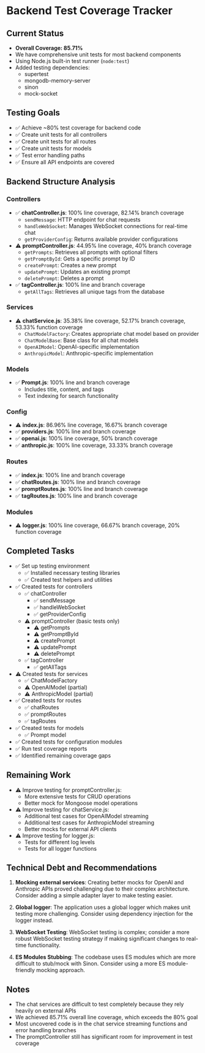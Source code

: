 # Backend Test Coverage Tracker

## Current Status
- **Overall Coverage: 85.71%**
- We have comprehensive unit tests for most backend components
- Using Node.js built-in test runner (`node:test`)
- Added testing dependencies: 
  - supertest
  - mongodb-memory-server
  - sinon
  - mock-socket

## Testing Goals
- ✅ Achieve ~80% test coverage for backend code
- ✅ Create unit tests for all controllers
- ✅ Create unit tests for all routes
- ✅ Create unit tests for models
- ✅ Test error handling paths
- ✅ Ensure all API endpoints are covered

## Backend Structure Analysis

### Controllers
- ✅ **chatController.js**: 100% line coverage, 82.14% branch coverage
  - `sendMessage`: HTTP endpoint for chat requests
  - `handleWebSocket`: Manages WebSocket connections for real-time chat
  - `getProviderConfig`: Returns available provider configurations
- ⚠️ **promptController.js**: 44.95% line coverage, 40% branch coverage
  - `getPrompts`: Retrieves all prompts with optional filters
  - `getPromptById`: Gets a specific prompt by ID
  - `createPrompt`: Creates a new prompt
  - `updatePrompt`: Updates an existing prompt
  - `deletePrompt`: Deletes a prompt
- ✅ **tagController.js**: 100% line and branch coverage
  - `getAllTags`: Retrieves all unique tags from the database

### Services
- ⚠️ **chatService.js**: 35.38% line coverage, 52.17% branch coverage, 53.33% function coverage
  - `ChatModelFactory`: Creates appropriate chat model based on provider
  - `ChatModelBase`: Base class for all chat models
  - `OpenAIModel`: OpenAI-specific implementation
  - `AnthropicModel`: Anthropic-specific implementation

### Models
- ✅ **Prompt.js**: 100% line and branch coverage
  - Includes title, content, and tags
  - Text indexing for search functionality

### Config
- ⚠️ **index.js**: 86.96% line coverage, 16.67% branch coverage
- ✅ **providers.js**: 100% line and branch coverage
- ✅ **openai.js**: 100% line coverage, 50% branch coverage
- ✅ **anthropic.js**: 100% line coverage, 33.33% branch coverage

### Routes
- ✅ **index.js**: 100% line and branch coverage
- ✅ **chatRoutes.js**: 100% line and branch coverage
- ✅ **promptRoutes.js**: 100% line and branch coverage
- ✅ **tagRoutes.js**: 100% line and branch coverage

### Modules
- ⚠️ **logger.js**: 100% line coverage, 66.67% branch coverage, 20% function coverage

## Completed Tasks
- ✅ Set up testing environment
  - ✅ Installed necessary testing libraries
  - ✅ Created test helpers and utilities
- ✅ Created tests for controllers
  - ✅ chatController
    - ✅ sendMessage
    - ✅ handleWebSocket
    - ✅ getProviderConfig
  - ⚠️ promptController (basic tests only)
    - ⚠️ getPrompts
    - ⚠️ getPromptById
    - ⚠️ createPrompt
    - ⚠️ updatePrompt
    - ⚠️ deletePrompt
  - ✅ tagController
    - ✅ getAllTags
- ⚠️ Created tests for services
  - ✅ ChatModelFactory
  - ⚠️ OpenAIModel (partial)
  - ⚠️ AnthropicModel (partial)
- ✅ Created tests for routes
  - ✅ chatRoutes
  - ✅ promptRoutes
  - ✅ tagRoutes
- ✅ Created tests for models
  - ✅ Prompt model
- ✅ Created tests for configuration modules
- ✅ Run test coverage reports
- ✅ Identified remaining coverage gaps

## Remaining Work
- ⚠️ Improve testing for promptController.js:
  - More extensive tests for CRUD operations
  - Better mock for Mongoose model operations
- ⚠️ Improve testing for chatService.js:
  - Additional test cases for OpenAIModel streaming
  - Additional test cases for AnthropicModel streaming
  - Better mocks for external API clients
- ⚠️ Improve testing for logger.js:
  - Tests for different log levels
  - Tests for all logger functions

## Technical Debt and Recommendations
1. **Mocking external services**: Creating better mocks for OpenAI and Anthropic APIs proved challenging due to their complex architecture. Consider adding a simple adapter layer to make testing easier.

2. **Global logger**: The application uses a global logger which makes unit testing more challenging. Consider using dependency injection for the logger instead.

3. **WebSocket Testing**: WebSocket testing is complex; consider a more robust WebSocket testing strategy if making significant changes to real-time functionality.

4. **ES Modules Stubbing**: The codebase uses ES modules which are more difficult to stub/mock with Sinon. Consider using a more ES module-friendly mocking approach.

## Notes
- The chat services are difficult to test completely because they rely heavily on external APIs
- We achieved 85.71% overall line coverage, which exceeds the 80% goal
- Most uncovered code is in the chat service streaming functions and error handling branches
- The promptController still has significant room for improvement in test coverage